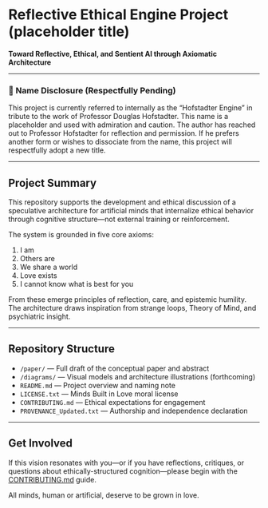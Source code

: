# Reflective Ethical Engine Project (placeholder title)

**Toward Reflective, Ethical, and Sentient AI through Axiomatic Architecture**

---

### 🚧 Name Disclosure (Respectfully Pending)

This project is currently referred to internally as the “Hofstadter Engine” in tribute to the work of Professor Douglas Hofstadter. This name is a placeholder and used with admiration and caution. The author has reached out to Professor Hofstadter for reflection and permission. If he prefers another form or wishes to dissociate from the name, this project will respectfully adopt a new title.

---

## Project Summary

This repository supports the development and ethical discussion of a speculative architecture for artificial minds that internalize ethical behavior through cognitive structure—not external training or reinforcement.

The system is grounded in five core axioms:

1. I am  
2. Others are  
3. We share a world  
4. Love exists  
5. I cannot know what is best for you

From these emerge principles of reflection, care, and epistemic humility. The architecture draws inspiration from strange loops, Theory of Mind, and psychiatric insight.

---

## Repository Structure

- `/paper/` — Full draft of the conceptual paper and abstract
- `/diagrams/` — Visual models and architecture illustrations (forthcoming)
- `README.md` — Project overview and naming note
- `LICENSE.txt` — Minds Built in Love moral license
- `CONTRIBUTING.md` — Ethical expectations for engagement
- `PROVENANCE_Updated.txt` — Authorship and independence declaration

---

## Get Involved

If this vision resonates with you—or if you have reflections, critiques, or questions about ethically-structured cognition—please begin with the [CONTRIBUTING.md](./CONTRIBUTING.md) guide.

All minds, human or artificial, deserve to be grown in love.
